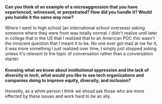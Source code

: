 #### Can you think of an example of a microaggression that you have experienced, witnessed, or perpetrated? How did you handle it? Would you handle it the same way now?  
Where I went to high school (an international school overseas) asking someone where they were from was totally normal. I didn't realize until later in college that in the US that I realized that to an American POC this wasn't the innocent question that I meant it to be. No one ever got mad at me for it, it was more something I just realized over time, I simply just stopped asking unless it's relevant to the topic of conversation rather than a conversation starter.    
#### Knowing what we know about institutional oppression and the lack of diversity in tech, what would you like to see tech organizations and companies doing to improve equity, diversity, and inclusion?  
Honestly, as a white person I think we shoud ask those who are more effected by these issues and work hard to be an ally.  
